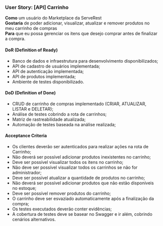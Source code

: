 ### User Story: [API] Carrinho


**Como** um usuário do Marketplace da ServeRest  
**Gostaria** de poder adicionar, visualizar, atualizar e remover produtos no meu carrinho de compras  
**Para** que eu possa gerenciar os itens que desejo comprar antes de finalizar a compra.

#### DoR (Definition of Ready)
- Banco de dados e infraestrutura para desenvolvimento disponibilizados;
- API de cadastro de usuários implementada;
- API de autenticação implementada;
- API de produtos implementada;
- Ambiente de testes disponibilizado.

#### DoD (Definition of Done)
- CRUD de carrinho de compras implementado (CRIAR, ATUALIZAR, LISTAR e DELETAR);
- Análise de testes cobrindo a rota de carrinhos;
- Matriz de rastreabilidade atualizada;
- Automação de testes baseada na análise realizada;

#### Acceptance Criteria
- Os clientes deverão ser autenticados para realizar ações na rota de Carrinho;
- Não deverá ser possível adicionar produtos inexistentes no carrinho;
- Deve ser possível visualizar todos os itens no carrinho;
- Não deve ser possível visualizar todos os carrinhos se não for administrador;
- Deve ser possível atualizar a quantidade de produtos no carrinho;
- Não deverá ser possível adicionar produtos que não estão disponíveis no estoque;
- Deve ser possível remover produtos do carrinho;
- O carrinho deve ser esvaziado automaticamente após a finalização da compra;
- Os testes executados deverão conter evidências;
- A cobertura de testes deve se basear no Swagger e ir além, cobrindo cenários alternativos.
